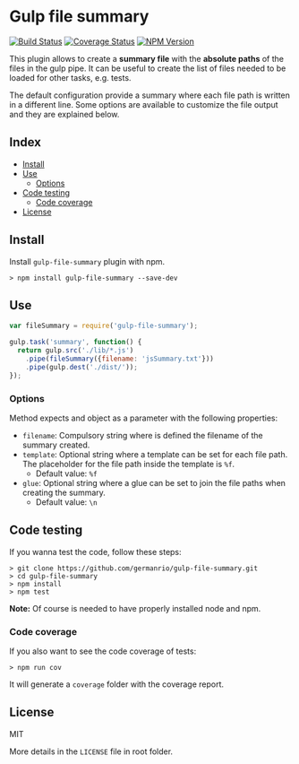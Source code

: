 # Gulp file summary

[![Build Status][travisImg]][travisUrl]
[![Coverage Status][coverallsImg]][coverallsUrl]
[![NPM Version][npmImg]][npmUrl]

[travisImg]: https://travis-ci.org/germanrio/gulp-file-summary.svg?branch=master
[travisUrl]: https://travis-ci.org/germanrio/gulp-file-summary

[coverallsImg]: https://img.shields.io/coveralls/germanrio/gulp-file-summary.svg
[coverallsUrl]: https://coveralls.io/r/germanrio/gulp-file-summary

[npmImg]: https://img.shields.io/npm/v/gulp-file-summary.svg
[npmUrl]: https://npmjs.org/package/gulp-file-summary

This plugin allows to create a **summary file** with the **absolute paths** of the files in the gulp pipe. It can be useful to create the list of files needed to be loaded for other tasks, e.g. tests.

The default configuration provide a summary where each file path is written in a different line. Some options are available to customize the file output and they are explained below.


## Index
* [Install](#install)
* [Use](#use)
  - [Options](#options)
* [Code testing](#code-testing)
  - [Code coverage](#code-coverage)
* [License](#license)


## Install
Install `gulp-file-summary` plugin with npm.

```
> npm install gulp-file-summary --save-dev
```


## Use
```javascript
var fileSummary = require('gulp-file-summary');

gulp.task('summary', function() {
  return gulp.src('./lib/*.js')
    .pipe(fileSummary({filename: 'jsSummary.txt'}))
    .pipe(gulp.dest('./dist/'));
});
```


### Options
Method expects and object as a parameter with the following properties:
* `filename`: Compulsory string where is defined the filename of the summary created.
* `template`: Optional string where a template can be set for each file path. The placeholder for the file path inside the template is `%f`.
  - Default value: `%f`
* `glue`: Optional string where a glue can be set to join the file paths when creating the summary.
  - Default value: `\n`


## Code testing
If you wanna test the code, follow these steps:

```
> git clone https://github.com/germanrio/gulp-file-summary.git
> cd gulp-file-summary
> npm install
> npm test
```
**Note:** Of course is needed to have properly installed node and npm.


### Code coverage
If you also want to see the code coverage of tests:

```
> npm run cov
```

It will generate a `coverage` folder with the coverage report.


## License
MIT

More details in the `LICENSE` file in root folder.
